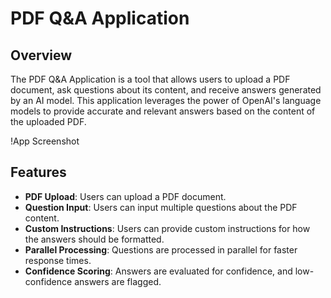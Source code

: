 # PDF Q&A Application

## Overview

The PDF Q&A Application is a tool that allows users to upload a PDF document, ask questions about its content, and receive answers generated by an AI model. This application leverages the power of OpenAI's language models to provide accurate and relevant answers based on the content of the uploaded PDF.

!App Screenshot

## Features

- **PDF Upload**: Users can upload a PDF document.
- **Question Input**: Users can input multiple questions about the PDF content.
- **Custom Instructions**: Users can provide custom instructions for how the answers should be formatted.
- **Parallel Processing**: Questions are processed in parallel for faster response times.
- **Confidence Scoring**: Answers are evaluated for confidence, and low-confidence answers are flagged.